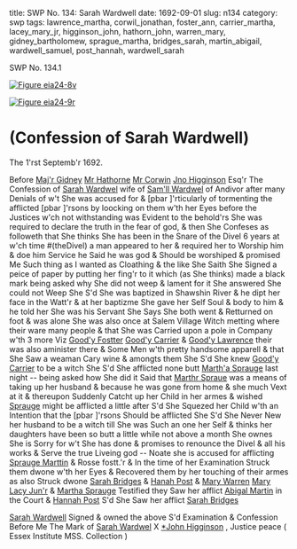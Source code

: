 title: SWP No. 134: Sarah Wardwell
date: 1692-09-01
slug: n134
category: swp
tags: lawrence_martha, corwil_jonathan, foster_ann, carrier_martha, lacey_mary_jr, higginson_john, hathorn_john, warren_mary, gidney_bartholomew, sprague_martha, bridges_sarah, martin_abigail, wardwell_samuel, post_hannah, wardwell_sarah




<div markdown class="doc" id="n134.1">

<div class="doc_id">SWP No. 134.1</div>



<span markdown class="figure">[![Figure eia24-8v](archives/essex/eia/gifs/eia24-8v.gif)](archives/essex/eia/large/eia24-8v.jpg)</span>



<span markdown class="figure">[![Figure eia24-9r](archives/essex/eia/gifs/eia24-9r.gif)](archives/essex/eia/large/eia24-9r.jpg)</span>


# (Confession of Sarah Wardwell) 

The 1'rst Septemb'r 1692. 

Before [Maj'r Gidney](/tag/gidney_bartholomew.html) [Mr Hathorne](/tag/hathorn_john.html) [Mr Corwin](/tag/corwil_jonathan.html) [Jno Higginson](/tag/higginson_john.html) Esq'r The Confession of [Sarah Wardwel](/tag/wardwell_sarah.html) wife of [Sam'll Wardwel](/tag/wardwell_samuel.html) of Andivor after many Denials of w't She was accused for & [pbar ]'rticularly of tormenting the afflicted [pbar ]'rsons by loocking on them w'th her Eyes before the Justices w'ch not withstanding was Evident to the behold'rs She was required to declare the truth in the fear of god, & then She Confeses as followeth that She thinks She has been in the Snare of the Divel 6 years at w'ch time #(theDivel) a man appeared to her & required her to Worship him & doe him Service he Said he was god & Should be worshiped & promised Me Such thing as I wanted as Cloathing & the like She Saith She Signed a peice of paper by putting her fing'r to it which (as She thinks) made a black mark being asked why She did not weep & lament for it She answered She could not Weep She S'd She was baptized in Shawshin River & he dipt her face in the Watt'r & at her baptizme She gave her Self Soul & body to him & he told her She was his Servant She Says She both went & Retturned on foot & was alone She was also once at Salem Village Witch metting where their ware many people & that She was Carried upon a pole in Company w'th 3 more Viz [Good'y Fostter](/tag/foster_ann.html) [Good'y Carrier](/tag/carrier_martha.html) & [Good'y Lawrence](/tag/lawrence_martha.html) their was also aminister there & Some Men w'th pretty handsome apparell & that She Saw a weaman Cary wine & amongts them She S'd She knew [Good'y Carrier](/tag/carrier_martha.html) to be a witch She S'd She afflicted none butt [Marth'a Sprauge](/tag/sprague_martha.html) last night -- being asked how She did it Said that [Marthr Spraue](/tag/sprague_martha.html) was a means of taking up her husband & because he was gone from home & she much Vext at it & thereupon Suddenly Catcht up her Child in her armes & wished [Sprauge](/tag/sprague_martha.html) might  be afflicted a little after S'd She Squezed her Child w'th an Intention that the [pbar ]'rsons Should be afflicted She S'd She Never New her husband to be a witch till She was Such an one her Self & thinks her daughters have been so butt a little while not above a month She ownes She is Sorry for w't She has done & promises to renounce the Divel & all his works & Serve the true Liveing god -- Noate she is accused for afflicting [Sprauge Marttin](/tag/sprague_martha.html) & Rosse fostt.'r & In the time of her Examination Struck them dwone w'th her Eyes & Recovered them by her touching of their armes as also Struck dwone [Sarah Bridges](/tag/bridges_sarah.html) & [Hanah Post](/tag/post_hannah.html) & [Mary Warren](/tag/warren_mary.html) [Mary Lacy Jun'r](/tag/lacey_mary_jr.html) & [Martha Sprauge](/tag/sprague_martha.html) Testified they Saw her afflict [Abigal Martin](/tag/martin_abigail.html) in the Court & [Hannah Post](/tag/post_hannah.html) S'd She Saw her afflict [Sarah Bridges](/tag/bridges_sarah.html)

[Sarah Wardwell](/tag/wardwell_sarah.html) Signed & owned the above S'd Examination & Confession Before Me
The Mark  of [Sarah Wardwel](/tag/wardwell_sarah.html) X [*John Higginson](/tag/higginson_john.html) , Justice peace ( Essex Institute MSS. Collection )

</div>

